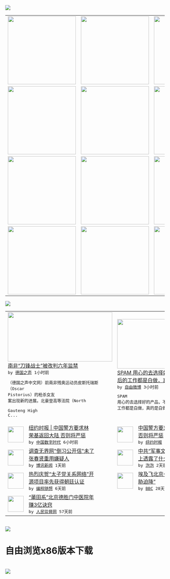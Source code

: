 

<a href="https://github.com/greatfire/z/raw/master/FreeBrowser.apk"><img src="https://raw.githubusercontent.com/greatfire/wiki/master/x/header.png" /></a><table><tr><td width="262" align="center" valign="center"><a href="https://github.com/greatfire/wiki/wiki/nyt" title="纽约时报中文网 国际纵览"><img src="https://raw.githubusercontent.com/greatfire/wiki/master/x/nyt_flag.png" width="215"/></a></td><td width="262" align="center" valign="center"><a href="https://github.com/greatfire/wiki/wiki/dw" title=""><img src="https://raw.githubusercontent.com/greatfire/wiki/master/x/dw_flag.png" width="215"/></a></td><td width="262" align="center" valign="center"><a href="https://github.com/greatfire/wiki/wiki/rmjd" title=""><img src="https://raw.githubusercontent.com/greatfire/wiki/master/x/rmjd_flag.png" width="215"/></a></td></tr><tr><td width="262" align="center" valign="center"><a href="https://github.com/paopaonetizen/website" title="泡泡 - 未经审查的互联网信息"><img src="https://raw.githubusercontent.com/greatfire/wiki/master/x/pp_flag.png" width="215"/></a></td><td width="262" align="center" valign="center"><a href="https://github.com/getlantern/mirror" title="以及自由微博和GreatFire.org官方中文论坛"><img src="https://raw.githubusercontent.com/greatfire/wiki/master/x/lantern_flag.png" width="215"/></a></td><td width="262" align="center" valign="center"><a href="https://github.com/cdtmirrors/m/" title=""><img src="https://raw.githubusercontent.com/greatfire/wiki/master/x/cdt_flag.png" width="215"/></a></td></tr><tr><td width="262" align="center" valign="center"><a href="https://github.com/program-think/blog" title="编程随想的博客"><img src="https://raw.githubusercontent.com/greatfire/wiki/master/x/pt_flag.png" width="215"/></a></td><td width="262" align="center" valign="center"><a href="https://github.com/greatfire/wiki/wiki/bbc" title=""><img src="https://raw.githubusercontent.com/greatfire/wiki/master/x/bbc_flag.png" width="215"/></a></td><td width="262" align="center" valign="center"><a href="https://github.com/freeweibo/s" title="自由微博 - 匿名和不受屏蔽的新浪微博搜索"><img src="https://raw.githubusercontent.com/greatfire/wiki/master/x/fw_flag.png" width="215"/></a></td></tr><tr><td width="262" align="center" valign="center"><a href="https://github.com/greatfire/wiki/wiki/google" title=""><img src="https://raw.githubusercontent.com/greatfire/wiki/master/x/google_flag.png" width="215"/></a></td><td width="262" align="center" valign="center"><a href="https://github.com/bxnews/boxun" title=""><img src="https://raw.githubusercontent.com/greatfire/wiki/master/x/bx_flag.png" width="215"/></a></td><td width="262" align="center" valign="center"><a href="https://github.com/greatfire/wiki/wiki/open-source" title="欢迎访问GreatFire.org开发者项目网站"><img src="https://raw.githubusercontent.com/greatfire/wiki/master/x/open-source_flag.png" width="215"/></a></td></tr></table><img src="https://raw.githubusercontent.com/greatfire/wiki/master/x/newsfeed text.png" /><table cols="4"><tr><td colspan="2" width="380"><a href="http://dw.com/p/1JK5H?maca=chi-GK-text-greatfire-all-chinese-15625-xml-mrss"><img src="http://www.dw.com/image/0,,19381616_302,00.jpg" width="330" height="156"/></a></br><a href="http://dw.com/p/1JK5H?maca=chi-GK-text-greatfire-all-chinese-15625-xml-mrss">南非“刀锋战士”被改判六年监禁</a></br><kbd> by <a href="http://dw.de">德国之声</a> 1小时前 </kbd></br><pre>（德国之声中文网）前南非残奥运动员皮斯托瑞斯<br/>（Oscar Pistorius）的枪杀女友<br/>案出现新的进展。北豪登高等法院（North <br/>Gauteng High C...</pre></td><td colspan="2" width="380"><a href="https://freeweibo.com/weibo/3994302847621138"><img src="https://raw.githubusercontent.com/greatfire/wiki/master/x/fw_logo_b.png" width="330" height="156"/></a></br><a href="https://freeweibo.com/weibo/3994302847621138">SPAM 用心的去选择好的产品，不然，以<br/>后的工作都是白做，真…</a></br><kbd> by <a href="https://freeweibo.com/">自由微博</a> 3小时前 </kbd></br><pre>SPAM 用心的去选择好的产品，不然，以后的<br/>工作都是白做，真的是白做。</pre></td></tr><tr><td><img src="https://i1.wp.com/chinadigitaltimes.net/chinese/files/2016/07/06hongkong-web2-articleLarge.jpg?resize=600%2C400" width="50" height="50"/></td><td width="280"><a href="https://chinadigitaltimes.net/chinese/2016/07/%E7%BA%BD%E7%BA%A6%E6%97%B6%E6%8A%A5-%E4%B8%AD%E5%9B%BD%E8%AD%A6%E6%96%B9%E8%A6%81%E6%B1%82%E6%9E%97%E8%8D%A3%E5%9F%BA%E8%BF%94%E5%9B%9E%E5%A4%A7%E9%99%86-%E5%90%A6%E5%88%99%E5%B0%86%E4%B8%A5/">纽约时报 | 中国警方要求林<br/>荣基返回大陆 否则将严惩</a></br><kbd> by <a href="http://chinadigitaltimes.net/chinese/">中国数字时代</a> 6小时前 </kbd></td><td><img src="https://static01.nyt.com/images/2016/07/06/world/06hongkong-web2/06hongkong-web2-articleLarge.jpg" width="50" height="50"/></td><td width="280"><a href="https://d7odklm2qes9e.cloudfront.net/china/20160706/hong-kong-bookseller-lam-wing-kee/">中国警方要求林荣基返回大陆，<br/>否则将严惩</a></br><kbd> by <a href="http://m.cn.nytimes.com/">纽约时报</a> 9小时前 </kbd></td></tr><tr><td><img src="https://raw.githubusercontent.com/greatfire/wiki/master/x/bx_logo.png" width="50" height="50"/></td><td width="280"><a href="http://www.boxun.com/news/gb/china/2016/07/201607060708.shtml">调查无界网"倒习公开信"未了<br/>张春贤重用嫌疑人</a></br><kbd> by <a href="http://www.boxun.com">博讯新闻</a> 1天前 </kbd></td><td><img src="https://pao-pao.net/sites/pao-pao.net/files/styles/large/public/wen_zhong_1_0.jpg?itok=ubOzSjUb" width="50" height="50"/></td><td width="280"><a href="https://pao-pao.net/article/718">中共“军事文化网络主题论坛”<br/>上透露了什么信息</a></br><kbd> by <a href="https://pao-pao.net">泡泡</a> 2天前 </kbd></td></tr><tr><td><img src="https://raw.githubusercontent.com/greatfire/wiki/master/x/pt_logo.png" width="50" height="50"/></td><td width="280"><a href="http://feedproxy.google.com/~r/programthink/~3/-EmAkH3jRnY/github-take-down-zhao-repository.html">热烈庆贺“太子党关系网络”开<br/>源项目率先获得朝廷认证</a></br><kbd> by <a href="http://program-think.blogspot.com">编程随想</a> 6天前 </kbd></td><td><img src="http://a.files.bbci.co.uk/worldservice/live/assets/images/2016/05/19/160519172724_egypt_air_plane_144x81__nocredit.jpg" width="50" height="50"/></td><td width="280"><a href="http://www.bbc.com/zhongwen/simp/world/2016/06/160608_egypt_china_flight_uzbekistan">埃及飞北京一架客机“因炸弹威<br/>胁迫降”</a></br><kbd> by <a href="http://www.bbc.co.uk/zhongwen/simp">BBC</a> 28天前 </kbd></td></tr><tr><td><img src="http://www.rmjdw.com/uploads/160510/3-1605102102421C.jpg" width="50" height="50"/></td><td width="280"><a href="http://www.rmjdw.com//tebiebaodao/20160510/15526.html">“莆田系”北京德胜门中医院年<br/>赚3亿诀窍 </a></br><kbd> by <a href="http://www.rmjdw.com/">人民监督网</a> 57天前 </kbd></td></table></br><a href="https://github.com/greatfire/z/raw/master/FreeBrowser.apk"><img src="https://raw.githubusercontent.com/greatfire/wiki/master/x/download app.png" /></a><h1>自由浏览x86版本下载<h1><a href="https://github.com/greatfire/z/raw/master/FreeBrowser-x86.apk"><img src="https://raw.githubusercontent.com/greatfire/images/master/fb86.qr.png" /></a>